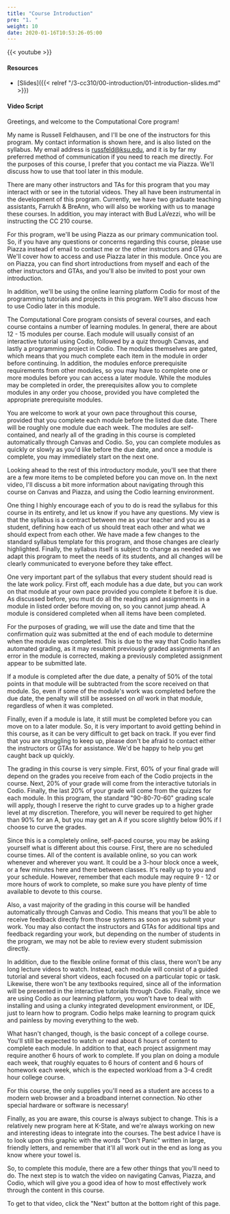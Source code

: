 ```yaml
---
title: "Course Introduction"
pre: "1. "
weight: 10
date: 2020-01-16T10:53:26-05:00
---
```


{{< youtube >}}

#### Resources

* [Slides]({{< relref "/3-cc310/00-introduction/01-introduction-slides.md" >}})

#### Video Script

Greetings, and welcome to the Computational Core program!

My name is Russell Feldhausen, and I'll be one of the instructors for this program. My contact information is shown here, and is also listed on the syllabus. My email address is russfeld@ksu.edu, and it is by far my preferred method of communication if you need to reach me directly. For the purposes of this course, I prefer that you contact me via Piazza. We'll discuss how to use that tool later in this module.

There are many other instructors and TAs for this program that you may interact with or see in the tutorial videos. They all have been instrumental in the development of this program. Currently, we have two graduate teaching assistants, Farrukh & BreAnn, who will also be working with us to manage these courses. In addition, you may interact with Bud LaVezzi, who will be instructing the CC 210 course.

For this program, we'll be using Piazza as our primary communication tool. So, if you have any questions or concerns regarding this course, please use Piazza instead of email to contact me or the other instructors and GTAs. We'll cover how to access and use Piazza later in this module. Once you are on Piazza, you can find short introductions from myself and each of the other instructors and GTAs, and you'll also be invited to post your own introduction.

In addition, we'll be using the online learning platform Codio for most of the programming tutorials and projects in this program. We'll also discuss how to use Codio later in this module.

The Computational Core program consists of several courses, and each course contains a number of learning modules. In general, there are about 12 - 15 modules per course. Each module will usually consist of an interactive tutorial using Codio, followed by a quiz through Canvas, and lastly a programming project in Codio. The modules themselves are gated, which means that you much complete each item in the module in order before continuing. In addition, the modules enforce prerequisite requirements from other modules, so you may have to complete one or more modules before you can access a later module. While the modules may be completed in order, the prerequisites allow you to complete modules in any order you choose, provided you have completed the appropriate prerequisite modules.

You are welcome to work at your own pace throughout this course, provided that you complete each module before the listed due date. There will be roughly one module due each week. The modules are self-contained, and nearly all of the grading in this course is completed automatically through Canvas and Codio. So, you can complete modules as quickly or slowly as you'd like before the due date, and once a module is complete, you may immediately start on the next one.

Looking ahead to the rest of this introductory module, you'll see that there are a few more items to be completed before you can move on. In the next video, I'll discuss a bit more information about navigating through this course on Canvas and Piazza, and using the Codio learning environment.

One thing I highly encourage each of you to do is read the syllabus for this course in its entirety, and let us know if you have any questions. My view is that the syllabus is a contract between me as your teacher and you as a student, defining how each of us should treat each other and what we should expect from each other. We have made a few changes to the standard syllabus template for this program, and those changes are clearly highlighted. Finally, the syllabus itself is subject to change as needed as we adapt this program to meet the needs of its students, and all changes will be clearly communicated to everyone before they take effect.

One very important part of the syllabus that every student should read is the late work policy. First off, each module has a due date, but you can work on that module at your own pace provided you complete it before it is due. As discussed before, you must do all the readings and assignments in a module in listed order before moving on, so you cannot jump ahead. A module is considered completed when all items have been completed.

For the purposes of grading, we will use the date and time that the confirmation quiz was submitted at the end of each module to determine when the module was completed. This is due to the way that Codio handles automated grading, as it may resubmit previously graded assignments if an error in the module is corrected, making a previously completed assignment appear to be submitted late.

If a module is completed after the due date, a penalty of 50% of the total points in that module will be subtracted from the score received on that module. So, even if some of the module's work was completed before the due date, the penalty will still be assessed on _all_ work in that module, regardless of when it was completed.

Finally, even if a module is late, it still must be completed before you can move on to a later module. So, it is very important to avoid getting behind in this course, as it can be very difficult to get back on track. If you ever find that you are struggling to keep up, please don't be afraid to contact either the instructors or GTAs for assistance. We'd be happy to help you get caught back up quickly.

The grading in this course is very simple. First, 60% of your final grade will depend on the grades you receive from each of the Codio projects in the course. Next, 20% of your grade will come from the interactive tutorials in Codio. Finally, the last 20% of your grade will come from the quizzes for each module. In this program, the standard "90-80-70-60" grading scale will apply, though I reserve the right to curve grades up to a higher grade level at my discretion. Therefore, you will never be required to get higher than 90% for an A, but you may get an A if you score slightly below 90% if I choose to curve the grades.

Since this is a completely online, self-paced course, you may be asking yourself what is different about this course. First, there are no scheduled course times. All of the content is available online, so you can work whenever and wherever you want. It could be a 3-hour block once a week, or a few minutes here and there between classes. It's really up to you and your schedule. However, remember that each module may require 9 - 12 or more hours of work to complete, so make sure you have plenty of time available to devote to this course.

Also, a vast majority of the grading in this course will be handled automatically through Canvas and Codio. This means that you'll be able to receive feedback directly from those systems as soon as you submit your work. You may also contact the instructors and GTAs for additional tips and feedback regarding your work, but depending on the number of students in the program, we may not be able to review every student submission directly.

In addition, due to the flexible online format of this class, there won't be any long lecture videos to watch. Instead, each module will consist of a guided tutorial and several short videos, each focused on a particular topic or task. Likewise, there won't be any textbooks required, since all of the information will be presented in the interactive tutorials through Codio. Finally, since we are using Codio as our learning platform, you won't have to deal with installing and using a clunky integrated development environment, or IDE, just to learn how to program. Codio helps make learning to program quick and painless by moving everything to the web.

What hasn't changed, though, is the basic concept of a college course. You'll still be expected to watch or read about 6 hours of content to complete each module. In addition to that, each project assignment may require another 6 hours of work to complete. If you plan on doing a module each week, that roughly equates to 6 hours of content and 6 hours of homework each week, which is the expected workload from a 3-4 credit hour college course.

For this course, the only supplies you'll need as a student are access to a modern web browser and a broadband internet connection. No other special hardware or software is necessary!

Finally, as you are aware, this course is always subject to change. This is a relatively new program here at K-State, and we're always working on new and interesting ideas to integrate into the courses. The best advice I have is to look upon this graphic with the words "Don't Panic" written in large, friendly letters, and remember that it'll all work out in the end as long as you know where your towel is.

So, to complete this module, there are a few other things that you'll need to do. The next step is to watch the video on navigating Canvas, Piazza, and Codio, which will give you a good idea of how to most effectively work through the content in this course.

To get to that video, click the "Next" button at the bottom right of this page.
